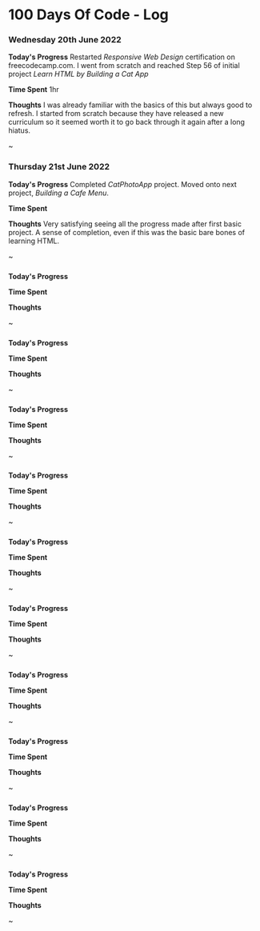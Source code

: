 # 100 Days Of Code - Log

### Wednesday 20th June 2022

**Today's Progress**
Restarted _Responsive Web Design_ certification on freecodecamp.com. I went from scratch and reached Step 56 of initial project _Learn HTML by Building a Cat App_

**Time Spent**
1hr

**Thoughts**
I was already familiar with the basics of this but always good to refresh. I started from scratch because they have released a new curriculum so it seemed worth it to go back through it again after a long hiatus.

~

### Thursday 21st June 2022

**Today's Progress**
Completed _CatPhotoApp_ project. Moved onto next project, _Building a Cafe Menu_.

**Time Spent**

**Thoughts**
Very satisfying seeing all the progress made after first basic project. A sense of completion, even if this was the basic bare bones of learning HTML.

~

###

**Today's Progress**

**Time Spent**

**Thoughts**

~

###

**Today's Progress**

**Time Spent**

**Thoughts**

~

###

**Today's Progress**

**Time Spent**

**Thoughts**

~

###

**Today's Progress**

**Time Spent**

**Thoughts**

~

###

**Today's Progress**

**Time Spent**

**Thoughts**

~

###

**Today's Progress**

**Time Spent**

**Thoughts**

~

###

**Today's Progress**

**Time Spent**

**Thoughts**

~

###

**Today's Progress**

**Time Spent**

**Thoughts**

~

###

**Today's Progress**

**Time Spent**

**Thoughts**

~

###

**Today's Progress**

**Time Spent**

**Thoughts**

~




















